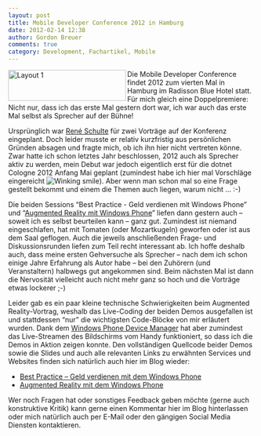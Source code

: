 ```yaml
---
layout: post
title: Mobile Developer Conference 2012 in Hamburg
date: 2012-02-14 12:38
author: Gordon Breuer
comments: true
category: Development, Fachartikel, Mobile
---
```

<p><a href="http://static.gordon-breuer.de/img/Mobile-Developer-Conference-2012-in-Hamb_AC7B/Logo_MDC.gif"><img style="background-image: none; border-right-width: 0px; padding-left: 0px; padding-right: 0px; display: inline; float: left; border-top-width: 0px; border-bottom-width: 0px; border-left-width: 0px; padding-top: 0px" title="Layout 1" border="0" alt="Layout 1" align="left" src="http://anheledirwp.blob.core.windows.net/wordpress/2012/02/Logo_MDC_thumb.gif" width="240" height="63" /></a></p>  <p>Die Mobile Developer Conference findet 2012 zum vierten Mal in Hamburg im Radisson Blue Hotel statt. Für mich gleich eine Doppelpremiere: Nicht nur, dass ich das erste Mal gestern dort war, ich war auch das erste Mal selbst als Sprecher auf der Bühne!</p>  <p>Ursprünglich war <a href="http://kodierer.blogspot.com/">René Schulte</a> für zwei Vorträge auf der Konferenz eingeplant. Doch leider musste er relativ kurzfristig aus persönlichen Gründen absagen und fragte mich, ob ich ihn hier nicht vertreten könne. Zwar hatte ich schon letztes Jahr beschlossen, 2012 auch als Sprecher aktiv zu werden, mein Debut war jedoch eigentlich erst für die dotnet Cologne 2012 Anfang Mai geplant (zumindest habe ich hier mal Vorschläge eingereicht <img style="border-bottom-style: none; border-left-style: none; border-top-style: none; border-right-style: none" class="wlEmoticon wlEmoticon-winkingsmile" alt="Winking smile" src="http://anheledirwp.blob.core.windows.net/wordpress/2012/02/wlEmoticon-winkingsmile.png" />). Aber wenn man schon mal so eine Frage gestellt bekommt und einem die Themen auch liegen, warum nicht … :-)</p>  <p>Die beiden Sessions “Best Practice - Geld verdienen mit Windows Phone” und “<a href="http://www.mobile-developer-conference.de/Programm/Augmented-Reality-mit-Windows-Phone">Augmented Reality mit Windows Phone</a>” liefen dann gestern auch – soweit ich es selbst beurteilen kann – ganz gut. Zumindest ist niemand eingeschlafen, hat mit Tomaten (oder Mozartkugeln) geworfen oder ist aus dem Saal geflogen. Auch die jeweils anschließenden Frage- und Diskussionsrunden liefen zum Teil recht interessant ab. Ich hoffe deshalb auch, dass meine ersten Gehversuche als Sprecher – nach dem ich schon einige Jahre Erfahrung als Autor habe – bei den Zuhörern (und Veranstaltern) halbwegs gut angekommen sind. Beim nächsten Mal ist dann die Nervosität vielleicht auch nicht mehr ganz so hoch und die Vorträge etwas lockerer ;-)</p>  <p>Leider gab es ein paar kleine technische Schwierigkeiten beim Augmented Reality-Vortrag, weshalb das Live-Coding der beiden Demos ausgefallen ist und stattdessen “nur” die wichtigsten Code-Blöcke von mir erläutert wurden. Dank dem <a href="http://www.touchxperience.com/">Windows Phone Device Manager</a> hat aber zumindest das Live-Streamen des Bildschirms vom Handy funktioniert, so dass ich die Demos in Aktion zeigen konnte. Den vollständigen Quellcode beider Demos sowie die Slides und auch alle relevanten Links zu erwähnten Services und Websites finden sich natürlich auch hier im Blog wieder:</p>  <ul>   <li><a href="/page/Vortrag-Geld-verdienen-mit-Windows-Phone.aspx">Best Practice – Geld verdienen mit dem Windows Phone</a> </li>    <li><a href="/page/Die-Zukunft-ist-heute-Augmented-Reality-in-der-Praxis.aspx">Augmented Reality mit dem Windows Phone</a> </li> </ul>  <p>Wer noch Fragen hat oder sonstiges Feedback geben möchte (gerne auch konstruktive Kritik) kann gerne einen Kommentar hier im Blog hinterlassen oder mich natürlich auch per E-Mail oder den gängigen Social Media Diensten kontaktieren.</p>
